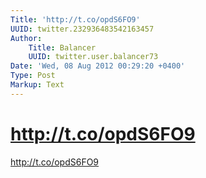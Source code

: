 ```yaml
---
Title: 'http://t.co/opdS6FO9'
UUID: twitter.232936483542163457
Author:
    Title: Balancer
    UUID: twitter.user.balancer73
Date: 'Wed, 08 Aug 2012 00:29:20 +0400'
Type: Post
Markup: Text
---
```


# http://t.co/opdS6FO9

http://t.co/opdS6FO9